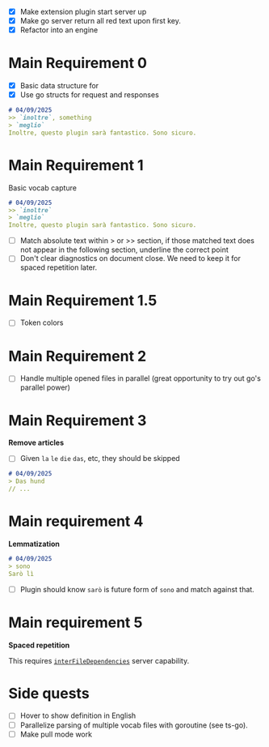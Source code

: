 - [x] Make extension plugin start server up
- [x] Make go server return all red text upon first key.
- [x] Refactor into an engine

# Main Requirement 0

- [x] Basic data structure for
- [x] Use go structs for request and responses

```markdown
# 04/09/2025
>> `inoltre`, something
> `meglio`
Inoltre, questo plugin sarà fantastico. Sono sicuro.
```


# Main Requirement 1

Basic vocab capture

```markdown
# 04/09/2025
>> `inoltre`
> `meglio`
Inoltre, questo plugin sarà fantastico. Sono sicuro.
```
- [ ] Match absolute text within > or >> section, if those matched text does not appear in the following section, underline the correct point
- [ ] Don't clear diagnostics on document close. We need to keep it for spaced repetition later.

# Main Requirement 1.5 

- [ ] Token colors

# Main Requirement 2

- [ ] Handle multiple opened files in parallel (great opportunity to try out go's parallel power)

# Main Requirement 3 

**Remove articles**

- [ ] Given `la` `le` `die` `das`, etc, they should be skipped

```markdown
# 04/09/2025
> Das hund
// ...
```

# Main requirement 4

**Lemmatization**

```markdown
# 04/09/2025
> sono
Sarò lì
```
- [ ] Plugin should know `sarò` is future form of `sono` and match against that.

# Main requirement 5

**Spaced repetition** 

This requires [`interFileDependencies`](https://microsoft.github.io/language-server-protocol/specifications/lsp/3.17/specification/#diagnosticOptions) server capability.


# Side quests
- [ ] Hover to show definition in English
- [ ] Parallelize parsing of multiple vocab files with goroutine (see ts-go).
- [ ] Make pull mode work